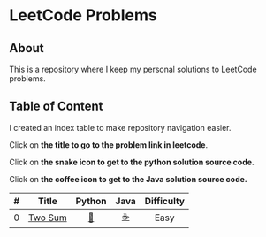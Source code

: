 # LeetCode Problems

## About

This is a repository where I keep my personal solutions to LeetCode problems.

## Table of Content

I created an index table to make repository navigation easier.

Click on **the title to go to the problem link in leetcode**.  

Click on **the snake icon to get to the python solution source code.**  

Click on **the coffee icon to get to the Java solution source code.**  

| # | Title | Python | Java | Difficulty |
| - | :---: | :----: | :--: | :--------: |
| 0 | [Two Sum](https://leetcode.com/problems/two-sum/)  | [:snake:](./Python/twoSum/two_sum.py)| [:coffee:](./Java/twoSum/twoSum.java) | Easy |
